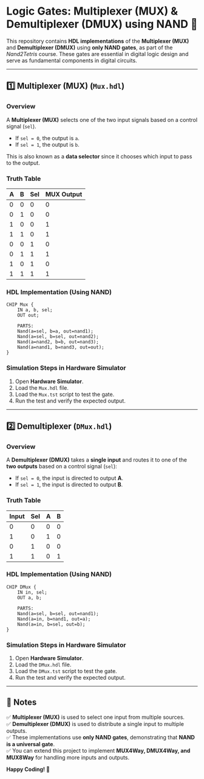 # **Logic Gates: Multiplexer (MUX) & Demultiplexer (DMUX) using NAND** 🚀  

This repository contains **HDL implementations** of the **Multiplexer (MUX)** and **Demultiplexer (DMUX)** using **only NAND gates**, as part of the *Nand2Tetris* course. These gates are essential in digital logic design and serve as fundamental components in digital circuits.  

---

## **1️⃣ Multiplexer (MUX) (`Mux.hdl`)**  
### **Overview**  
A **Multiplexer (MUX)** selects one of the two input signals based on a control signal (`sel`).  
- If `sel = 0`, the output is `a`.  
- If `sel = 1`, the output is `b`.  

This is also known as a **data selector** since it chooses which input to pass to the output.

### **Truth Table**  
| A | B | Sel | MUX Output |
|---|---|-----|-----------|
| 0 | 0 | 0   | 0         |
| 0 | 1 | 0   | 0         |
| 1 | 0 | 0   | 1         |
| 1 | 1 | 0   | 1         |
| 0 | 0 | 1   | 0         |
| 0 | 1 | 1   | 1         |
| 1 | 0 | 1   | 0         |
| 1 | 1 | 1   | 1         |

### **HDL Implementation (Using NAND)**
```hdl
CHIP Mux {
    IN a, b, sel;
    OUT out;

    PARTS:
    Nand(a=sel, b=a, out=nand1);
    Nand(a=sel, b=sel, out=nand2);
    Nand(a=nand2, b=b, out=nand3);
    Nand(a=nand1, b=nand3, out=out);
}
```
### **Simulation Steps in Hardware Simulator**  
1. Open **Hardware Simulator**.  
2. Load the `Mux.hdl` file.  
3. Load the `Mux.tst` script to test the gate.  
4. Run the test and verify the expected output.  

---

## **2️⃣ Demultiplexer (`DMux.hdl`)**  
### **Overview**  
A **Demultiplexer (DMUX)** takes a **single input** and routes it to one of the **two outputs** based on a control signal (`sel`):  

- If `sel = 0`, the input is directed to output **A**.  
- If `sel = 1`, the input is directed to output **B**.  

### **Truth Table**  

| Input | Sel | A | B |
|-------|-----|---|---|
| 0     | 0   | 0 | 0 |
| 1     | 0   | 1 | 0 |
| 0     | 1   | 0 | 0 |
| 1     | 1   | 0 | 1 |

### **HDL Implementation (Using NAND)**  
```hdl
CHIP DMux {
    IN in, sel;
    OUT a, b;

    PARTS:
    Nand(a=sel, b=sel, out=nand1);
    Nand(a=in, b=nand1, out=a);
    Nand(a=in, b=sel, out=b);
}
```
### **Simulation Steps in Hardware Simulator**  
1. Open **Hardware Simulator**.  
2. Load the `DMux.hdl` file.  
3. Load the `DMux.tst` script to test the gate.  
4. Run the test and verify the expected output.  

---

## **📜 Notes**  
✅ **Multiplexer (MUX)** is used to select one input from multiple sources.  
✅ **Demultiplexer (DMUX)** is used to distribute a single input to multiple outputs.  
✅ These implementations use **only NAND gates**, demonstrating that **NAND is a universal gate**.  
✅ You can extend this project to implement **MUX4Way, DMUX4Way, and MUX8Way** for handling more inputs and outputs.  

**Happy Coding! 🚀**  

